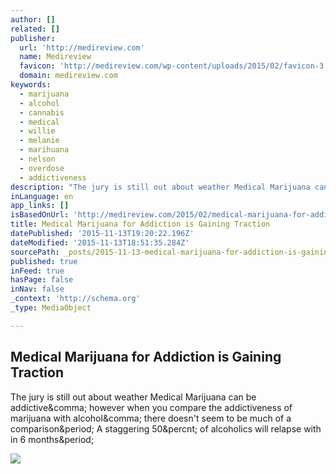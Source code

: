 ```yaml
---
author: []
related: []
publisher:
  url: 'http://medireview.com'
  name: Medireview
  favicon: 'http://medireview.com/wp-content/uploads/2015/02/favicon-3.ico'
  domain: medireview.com
keywords:
  - marijuana
  - alcohol
  - cannabis
  - medical
  - willie
  - melanie
  - marihuana
  - nelson
  - overdose
  - addictiveness
description: "The jury is still out about weather Medical Marijuana can be addictive, however when you compare the addictiveness of marijuana with alcohol, there doesn't seem to be much of a comparison. A staggering 50% of alcoholics will relapse with in 6 months."
inLanguage: en
app_links: []
isBasedOnUrl: 'http://medireview.com/2015/02/medical-marijuana-for-addiction-is-gaining-traction/'
title: Medical Marijuana for Addiction is Gaining Traction
datePublished: '2015-11-13T19:20:22.196Z'
dateModified: '2015-11-13T18:51:35.284Z'
sourcePath: _posts/2015-11-13-medical-marijuana-for-addiction-is-gaining-traction.md
published: true
inFeed: true
hasPage: false
inNav: false
_context: 'http://schema.org'
_type: MediaObject

---
```

<article style=""><h1>Medical Marijuana for Addiction is Gaining Traction</h1><p>The jury is still out about weather Medical Marijuana can be addictive&amp;comma; however when you compare the addictiveness of marijuana with alcohol&amp;comma; there doesn't seem to be much of a comparison&amp;period; A staggering 50&amp;percnt; of alcoholics will relapse with in 6 months&amp;period;</p><img src="http://medireview.com/wp-content/uploads/2015/02/3121533608_77a8aea493_b.jpg" /></article>